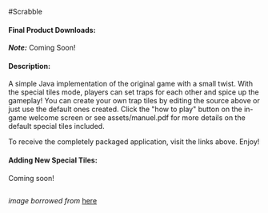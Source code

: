 #Scrabble
#### Final Product Downloads:

**_Note:_** Coming Soon!

#### Description:
A simple Java implementation of the original game with a small twist. With the special tiles mode, players can set traps for each other and spice up the gameplay! You can create your own trap tiles by editing the source above or just use the default ones created. Click the "how to play" button on the in-game welcome screen or see assets/manuel.pdf for more details on the default special tiles included.

To receive the completely packaged application, visit the links above. Enjoy!

#### Adding New Special Tiles:

Coming soon!

<p align="center"><img src="http://i00.i.aliimg.com/img/pb/704/989/105/105989704_388.jpg" alt=""/></p>

_image_ _borrowed_ _from_ [here](http://www.alibaba.com/product-detail/wooden-scrabble-tiles-for-jewelry_137115928.html)
